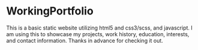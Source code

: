 
# WorkingPortfolio

This is a basic static website utilizing html5 and css3/scss, and javascript. I am using this to showcase my projects, work history, education, interests, and contact information. Thanks in advance for checking it out.

